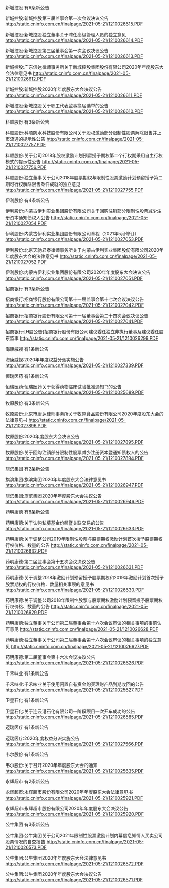 新城控股 有6条新公告 

新城控股:新城控股第三届监事会第一次会议决议公告 http://static.cninfo.com.cn/finalpage/2021-05-21/1210026615.PDF 

新城控股:新城控股独立董事关于聘任高级管理人员的独立意见 http://static.cninfo.com.cn/finalpage/2021-05-21/1210026614.PDF 

新城控股:新城控股第三届董事会第一次会议决议公告 http://static.cninfo.com.cn/finalpage/2021-05-21/1210026613.PDF 

新城控股:广东信达律师事务所关于新城控股集团股份有限公司2020年年度股东大会法律意见书 http://static.cninfo.com.cn/finalpage/2021-05-21/1210026612.PDF 

新城控股:新城控股2020年年度股东大会决议公告 http://static.cninfo.com.cn/finalpage/2021-05-21/1210026611.PDF 

新城控股:新城控股关于职工代表监事换届选举的公告 http://static.cninfo.com.cn/finalpage/2021-05-21/1210026610.PDF 

科顺股份 有3条新公告 

科顺股份:科顺防水科技股份有限公司关于股权激励部分限制性股票解除限售并上市流通的提示性公告 http://static.cninfo.com.cn/finalpage/2021-05-21/1210027757.PDF 

科顺股份:关于公司2018年股权激励计划预留授予期权第二个行权期采用自主行权模式的提示性公告 http://static.cninfo.com.cn/finalpage/2021-05-21/1210027756.PDF 

科顺股份:独立董事关于公司2018年股票期权与限制性股票激励计划预留授予第二期可行权解除限售条件成就的独立意见 http://static.cninfo.com.cn/finalpage/2021-05-21/1210027755.PDF 

伊利股份 有4条新公告 

伊利股份:内蒙古伊利实业集团股份有限公司关于回购注销部分限制性股票减少注册资本通知债权人公告 http://static.cninfo.com.cn/finalpage/2021-05-21/1210027054.PDF 

伊利股份:内蒙古伊利实业集团股份有限公司章程（2021年5月修订） http://static.cninfo.com.cn/finalpage/2021-05-21/1210027053.PDF 

伊利股份:北京天驰君泰律师事务所关于内蒙古伊利实业集团股份有限公司2020年年度股东大会的法律意见书 http://static.cninfo.com.cn/finalpage/2021-05-21/1210027052.PDF 

伊利股份:内蒙古伊利实业集团股份有限公司2020年年度股东大会决议公告 http://static.cninfo.com.cn/finalpage/2021-05-21/1210027051.PDF 

招商银行 有3条新公告 

招商银行:招商银行股份有限公司第十一届监事会第十七次会议决议公告 http://static.cninfo.com.cn/finalpage/2021-05-21/1210027042.PDF 

招商银行:招商银行股份有限公司第十一届董事会第二十四次会议决议公告 http://static.cninfo.com.cn/finalpage/2021-05-21/1210027041.PDF 

招商银行:[H股公告]招商银行股份有限公司建议委任独立非执行董事及建议委任股东监事 http://static.cninfo.com.cn/finalpage/2021-05-21/1210026299.PDF 

海康威视 有1条新公告 

海康威视:2020年年度权益分派实施公告 http://static.cninfo.com.cn/finalpage/2021-05-21/1210027339.PDF 

恒瑞医药 有1条新公告 

恒瑞医药:恒瑞医药关于获得药物临床试验批准通知书的公告 http://static.cninfo.com.cn/finalpage/2021-05-21/1210025689.PDF 

牧原股份 有3条新公告 

牧原股份:北京市康达律师事务所关于牧原食品股份有限公司2020年度股东大会的法律意见书 http://static.cninfo.com.cn/finalpage/2021-05-21/1210027896.PDF 

牧原股份:2020年度股东大会决议公告 http://static.cninfo.com.cn/finalpage/2021-05-21/1210027895.PDF 

牧原股份:关于回购注销部分限制性股票减少注册资本暨通知债权人的公告 http://static.cninfo.com.cn/finalpage/2021-05-21/1210027894.PDF 

旗滨集团 有2条新公告 

旗滨集团:旗滨集团2020年年度股东大会法律意见书 http://static.cninfo.com.cn/finalpage/2021-05-21/1210026947.PDF 

旗滨集团:旗滨集团2020年年度股东大会决议公告 http://static.cninfo.com.cn/finalpage/2021-05-21/1210026946.PDF 

药明康德 有8条新公告 

药明康德:关于认购私募基金份额暨关联交易的公告 http://static.cninfo.com.cn/finalpage/2021-05-21/1210026633.PDF 

药明康德:关于调整公司2019年限制性股票与股票期权激励计划首次授予股票期权行权价格、数量的公告 http://static.cninfo.com.cn/finalpage/2021-05-21/1210026632.PDF 

药明康德:第二届监事会第十五次会议决议公告 http://static.cninfo.com.cn/finalpage/2021-05-21/1210026631.PDF 

药明康德:关于调整2018年激励计划预留授予股票期权和2019年激励计划首次授予股票期权的行权价格、数量相关事项的意见书 http://static.cninfo.com.cn/finalpage/2021-05-21/1210026630.PDF 

药明康德:关于调整公司2018年限制性股票与股票期权激励计划预留授予股票期权行权价格、数量的公告 http://static.cninfo.com.cn/finalpage/2021-05-21/1210026629.PDF 

药明康德:独立董事关于公司第二届董事会第十六次会议审议的相关事项的事前认可意见 http://static.cninfo.com.cn/finalpage/2021-05-21/1210026628.PDF 

药明康德:独立董事关于公司第二届董事会第十六次会议审议的相关事项的独立意见 http://static.cninfo.com.cn/finalpage/2021-05-21/1210026627.PDF 

药明康德:第二届董事会第十六次会议决议公告 http://static.cninfo.com.cn/finalpage/2021-05-21/1210026626.PDF 

千禾味业 有1条新公告 

千禾味业:千禾味业关于使用闲置自有资金购买理财产品到期收回的公告 http://static.cninfo.com.cn/finalpage/2021-05-21/1210025627.PDF 

卫星石化 有1条新公告 

卫星石化:关于连云港石化有限公司一阶段项目一次开车成功的公告 http://static.cninfo.com.cn/finalpage/2021-05-21/1210026585.PDF 

迈瑞医疗 有1条新公告 

迈瑞医疗:2020年度权益分派实施公告 http://static.cninfo.com.cn/finalpage/2021-05-21/1210027566.PDF 

韦尔股份 有1条新公告 

韦尔股份:关于召开2020年年度股东大会的通知 http://static.cninfo.com.cn/finalpage/2021-05-21/1210025635.PDF 

永辉超市 有2条新公告 

永辉超市:永辉超市股份有限公司2020年年度股东大会法律意见书 http://static.cninfo.com.cn/finalpage/2021-05-21/1210025921.PDF 

永辉超市:永辉超市股份有限公司2020年年度股东大会决议公告 http://static.cninfo.com.cn/finalpage/2021-05-21/1210025920.PDF 

公牛集团 有3条新公告 

公牛集团:公牛集团关于公司2021年限制性股票激励计划内幕信息知情人买卖公司股票情况的自查报告 http://static.cninfo.com.cn/finalpage/2021-05-21/1210026573.PDF 

公牛集团:公牛集团2020年年度股东大会法律意见书 http://static.cninfo.com.cn/finalpage/2021-05-21/1210026572.PDF 

公牛集团:公牛集团2020年年度股东大会决议公告 http://static.cninfo.com.cn/finalpage/2021-05-21/1210026571.PDF 

